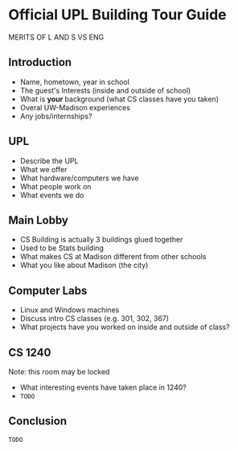 # Official UPL Building Tour Guide

MERITS OF L AND S VS ENG

## Introduction
- Name, hometown, year in school
- The guest's Interests (inside and outside of school)
- What is __your__ background (what CS classes have you taken)
- Overal UW-Madison experiences
- Any jobs/internships?

## UPL
- Describe the UPL
- What we offer
- What hardware/computers we have
- What people work on
- What events we do

## Main Lobby
- CS Building is actually 3 buildings glued together
- Used to be Stats building
- What makes CS at Madison different from other schools
- What you like about Madison (the city)

## Computer Labs
- Linux and Windows machines
- Discuss intro CS classes (e.g. 301, 302, 367)
- What projects have you worked on inside and outside of class?

## CS 1240

Note: this room may be locked

- What interesting events have taken place in 1240?
- `TODO`

## Conclusion

`TODO`
